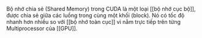 Bộ nhớ chia sẻ (Shared Memory) trong CUDA là một loại [[bộ nhớ cục bộ]], được chia sẻ giữa các luồng trong cùng một khối (block).
Nó có tốc độ nhanh hơn nhiều so với [[bộ nhớ toàn cục]] vì nằm trực tiếp trên từng Multiprocessor của [[GPU]].

